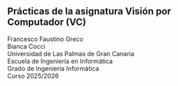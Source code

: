 ## Prácticas de la asignatura Visión por Computador (VC)

Francesco Faustino Greco\
Bianca Cocci\
Universidad de Las Palmas de Gran Canaria  
Escuela de Ingeniería en Informática  
Grado de Ingeniería Informática  
Curso 2025/2026 
